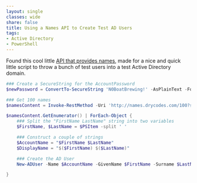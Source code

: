 ```yaml
---
layout: single
classes: wide
share: false
title: Using a Names API to Create Test AD Users
tags:
- Active Directory
- PowerShell
---
```


Found this cool little [API that provides names](http://names.drycodes.com/), made for a nice and quick little script to throw a bunch of test users into a test Active Directory domain.

```powershell
### Create a SecureString for the AccountPassword
$newPassword = ConvertTo-SecureString 'N0BoatBrewing!' -AsPlainText -Force

### Get 100 names
$namesContent = Invoke-RestMethod -Uri 'http://names.drycodes.com/100?separator=space&nameOptions=boy_names'

$namesContent.GetEnumerator() | ForEach-Object {
    ### Split the "FirstName LastName" string into two variables
    $FirstName, $LastName = $PSItem -split ' '   

    ### Construct a couple of strings
    $AccountName = "$FirstName $LastName"
    $DisplayName = "$($FirstName) $($LastName)"

    ### Create the AD User
    New-ADUser -Name $AccountName -GivenName $FirstName -Surname $LastName -SamAccountName $AccountName -DisplayName $DisplayName -Enabled $true -AccountPassword $newPassword -Path 'OU=People,DC=litware,DC=ca'

}
```